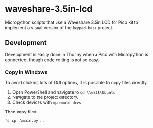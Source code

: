# waveshare-3.5in-lcd

Micropython scripts that use a Waveshare 3.5in LCD for Pico kit to implement
a visual version of the `keypad-base` project.

## Development

Development is easily done in Thonny when a Pico with Micropython is connected,
though code editing is not so easy.

### Copy in Windows

To avoid clicking lots of GUI options, it is possible to copy files directly.

1. Open PowerShell and navigate to `cd \\wsl$\Ubuntu`
2. Navigate to the project directory.
3. Check devices with `mpremote devs`

Then copy files:

```
fs cp .\main.py :.
```
